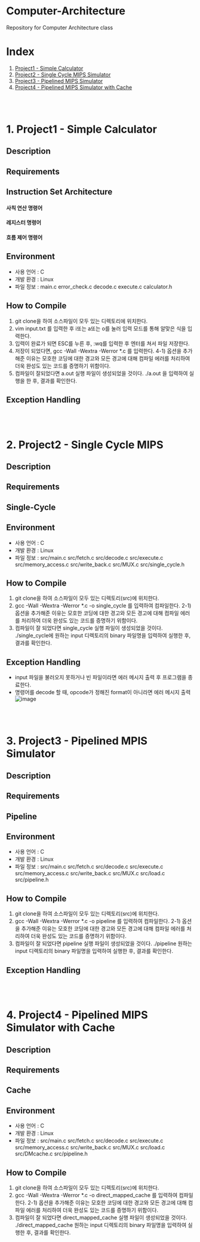 # Computer-Architecture
Repository for Computer Architecture class

# Index
1. [Project1 - Simple Calculator](#1.-Project1-----Simple-Calculator)
2. [Project2 - Single Cycle MIPS Simulator](#2.-Project2-----Single-Cycle-MIPS-Simulator)
3. [Project3 - Pipelined MIPS Simulator](#3.-Project3-----Pipelined-MIPS-Simulator)
4. [Project4 - Pipelined MIPS Simulator with Cache](#4.-----Project4-Pipelined-MIPS-Simulator-with_Cache)

<br><br>
# 1. Project1 - Simple Calculator

## Description

## Requirements

## Instruction Set Architecture
#### 사칙 연산 명령어

#### 레지스터 명령어

#### 흐름 제어 명령어


## Environment
- 사용 언어 : C
- 개발 환경 : Linux
- 파일 정보 : main.c error_check.c decode.c execute.c calculator.h

## How to Compile
1. git clone을 하여 소스파일이 모두 있는 디렉토리에 위치한다.
2. vim input.txt 를 입력한 후 i또는 a또는 o를 눌러 입력 모드를 통해 알맞은 식을 입력한다.
3. 입력이 완료가 되면 ESC를 누른 후, :wq를 입력한 후 엔터를 쳐서 파일 저장한다.
4. 저장이 되었다면, gcc -Wall -Wextra -Werror *.c 를 입력한다.
4-1) 옵션을 추가해준 이유는 모호한 코딩에 대한 경고와 모든 경고에 대해 컴파일 에러를 처리하여 더욱 완성도 있는 코드를 증명하기 위함이다.
5. 컴파일이 잘되었다면 a.out 실행 파일이 생성되었을 것이다. ./a.out 을 입력하여 실행을 한 후, 결과를 확인한다.

## Exception Handling

<br><br>
# 2. Project2 - Single Cycle MIPS

## Description

 
## Requirements


## Single-Cycle


## Environment
- 사용 언어 : C
- 개발 환경 : Linux
- 파일 정보 : src/main.c src/fetch.c src/decode.c src/execute.c src/memory_access.c src/write_back.c src/MUX.c src/single_cycle.h

## How to Compile
1. git clone을 하여 소스파일이 모두 있는 디렉토리(src)에 위치한다.
2. gcc -Wall -Wextra -Werror *.c -o single_cycle 를 입력하여 컴파일한다.
2-1) 옵션을 추가해준 이유는 모호한 코딩에 대한 경고와 모든 경고에 대해 컴파일 에러를 처리하여 더욱 완성도 있는 코드를 증명하기 위함이다.
3. 컴파일이 잘 되었다면 single_cycle 실행 파일이 생성되었을 것이다. ./single_cycle에 원하는 input 디렉토리의 binary 파일명을 입력하여 실행한 후, 결과를 확인한다.

## Exception Handling
- input 파일을 불러오지 못하거나 빈 파일이라면 에러 메시지 출력 후 프로그램을 종료한다.
- 명령어를 decode 할 때, opcode가 정해진 format이 아니라면 에러 메시지 출력
![image](https://user-images.githubusercontent.com/70425484/124956708-3588d780-e053-11eb-90a9-b00ab4f4e6a3.png)

<br><br>
# 3. Project3 - Pipelined MPIS Simulator

## Description

 
## Requirements


## Pipeline

## Environment
- 사용 언어 : C
- 개발 환경 : Linux
- 파일 정보 : src/main.c src/fetch.c src/decode.c src/execute.c src/memory_access.c src/write_back.c src/MUX.c src/load.c src/pipeline.h

## How to Compile
1. git clone을 하여 소스파일이 모두 있는 디렉토리(src)에 위치한다.
2. gcc -Wall -Wextra -Werror *.c -o pipeline 를 입력하여 컴파일한다.
2-1) 옵션을 추가해준 이유는 모호한 코딩에 대한 경고와 모든 경고에 대해 컴파일 에러를 처리하여 더욱 완성도 있는 코드를 증명하기 위함이다.
3. 컴파일이 잘 되었다면 pipeline 실행 파일이 생성되었을 것이다. ./pipeline 원하는 input 디렉토리의 binary 파일명을 입력하여 실행한 후, 결과를 확인한다.

## Exception Handling

<br><br>
# 4. Project4 - Pipelined MIPS Simulator with Cache

## Description


## Requirements


## Cache


## Environment
- 사용 언어 : C
- 개발 환경 : Linux
- 파일 정보 : src/main.c src/fetch.c src/decode.c src/execute.c src/memory_access.c src/write_back.c src/MUX.c src/load.c src/DMcache.c src/pipeline.h

## How to Compile
1. git clone을 하여 소스파일이 모두 있는 디렉토리(src)에 위치한다.
2. gcc -Wall -Wextra -Werror *.c -o direct_mapped_cache 를 입력하여 컴파일한다.
2-1) 옵션을 추가해준 이유는 모호한 코딩에 대한 경고와 모든 경고에 대해 컴파일 에러를 처리하여 더욱 완성도 있는 코드를 증명하기 위함이다.
3. 컴파일이 잘 되었다면 direct_mapped_cache 실행 파일이 생성되었을 것이다. ./direct_mapped_cache 원하는 input 디렉토리의 binary 파일명을 입력하여 실행한 후, 결과를 확인한다.
